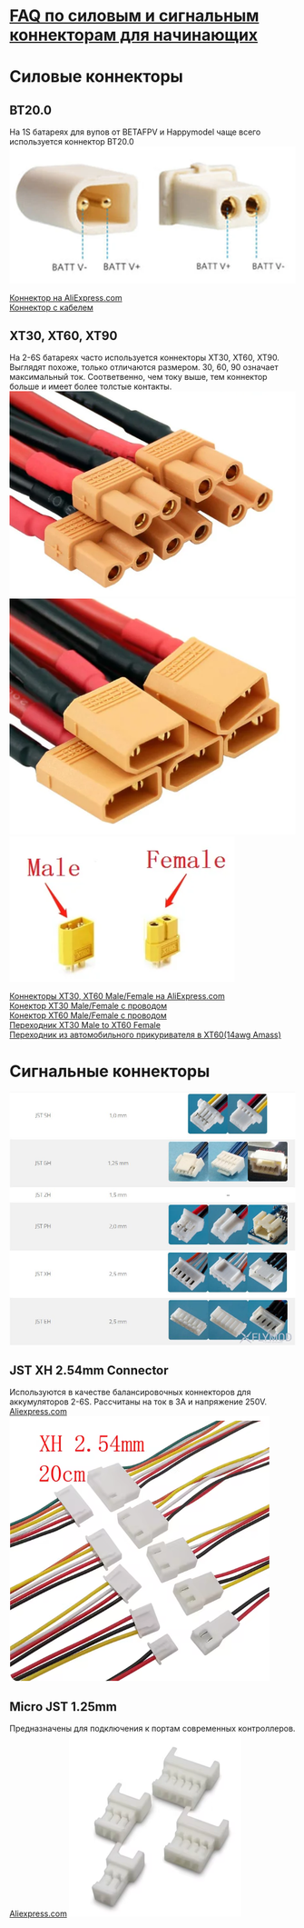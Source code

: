# [FAQ по силовым и сигнальным коннекторам для начинающих](https://flymod.net/txt/power_connector_faq) 

# Силовые коннекторы

## BT20.0
На 1S батареях для вупов от BETAFPV и Happymodel чаще всего используется коннектор BT20.0  
![](BT20.png) 

[Коннектор на AliExpress.com](https://aliexpress.com/item/1005004465425088.html)  
[Коннектор с кабелем](https://aliexpress.com/item/1005004332146747.html)

##  XT30, XT60, XT90
На 2-6S батареях часто используется коннекторы XT30, XT60, XT90. Выглядят похоже, только отличаются размером. 30, 60, 90 означает максимальный ток. Соответвенно, чем току выше, тем коннектор больше и имеет более толстые контакты.
![](XT30_Female.png)  
![](XT30_Male.png)  
![](Male_Female.png) 


[Коннекторы XT30, XT60 Male/Female на AliExpress.com](https://aliexpress.com/item/33061763696.html)  
[Конектор XT30 Male/Female с проводом](https://aliexpress.com/item/4000508049106.html)  
[Конектор XT60 Male/Female с проводом](https://https://aliexpress.com/item/4000303272962.html?)  
[Переходник XT30 Male to XT60 Female](https://aliexpress.com/item/1005006329573000.html)  
[Переходник из автомобильного прикуривателя в XT60(14awg Amass)](https://aliexpress.com/item/4000545689742.html)  

# Сигнальные коннекторы
![](SignalConnectors.jpg)

## JST XH 2.54mm Connector
Используются в качестве балансировочных коннекторов для аккумуляторов 2-6S. Рассчитаны на ток в 3А и напряжение 250V.  
[Aliexpress.com](https://aliexpress.com/item/1005004942868032.html)
![](XH_2.54.png)  

## Micro JST 1.25mm
Предназначены для подключения к портам современных контроллеров.  
[Aliexpress.com](https://aliexpress.com/item/1005003998299082.html)
![](JST_1.25.png)  




